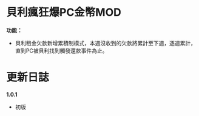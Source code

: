 # 貝利瘋狂爆PC金幣MOD
**功能：**  
* 貝利租金欠款新增累積制模式，本週沒收到的欠款將累計至下週，逐週累計，直到PC被貝利找到觸發還款事件為止。  

# 更新日誌  
**1.0.1**  
* 初版
